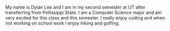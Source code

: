 My name is Dylan Lee and I am in my second semester at UT after transferring from Pellissippi State. I am a Computer Science major and am very excited for this class and this semester. I really enjoy coding and when not working on school work I enjoy hiking and golfing. 
